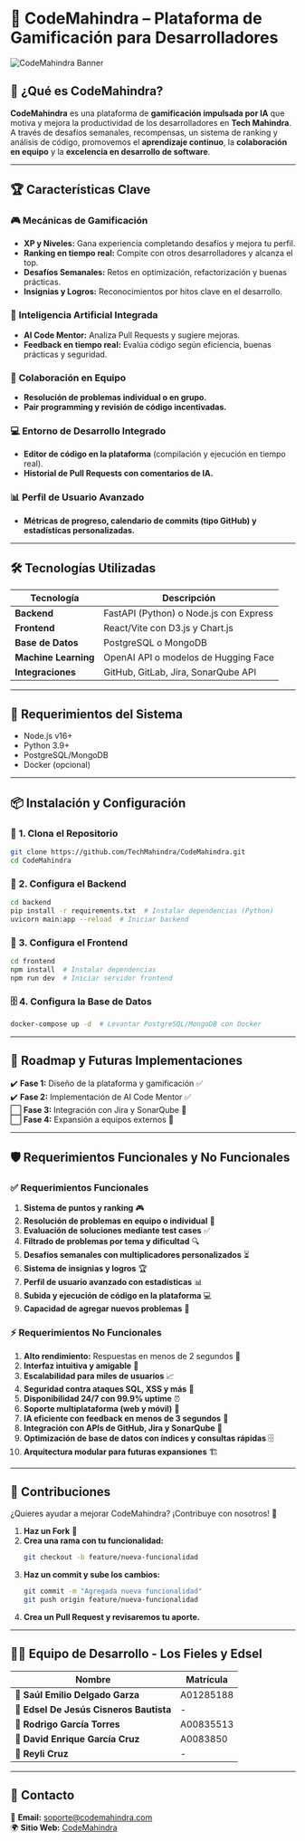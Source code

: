 # 🚀 CodeMahindra – Plataforma de Gamificación para Desarrolladores  

![CodeMahindra Banner](https://media.licdn.com/dms/image/v2/D4E3DAQEnbk3KOuXi4Q/image-scale_191_1128/image-scale_191_1128/0/1688665599083/digitalonus_cover?e=2147483647&v=beta&t=C0RjvG7C6NgTEUlDN0zWv_1mGG-z8-WDkdBDUunmobs)  

## 🎯 ¿Qué es CodeMahindra?  
**CodeMahindra** es una plataforma de **gamificación impulsada por IA** que motiva y mejora la productividad de los desarrolladores en **Tech Mahindra**.  
A través de desafíos semanales, recompensas, un sistema de ranking y análisis de código, promovemos el **aprendizaje continuo**, la **colaboración en equipo** y la **excelencia en desarrollo de software**.  

---

## 🏆 **Características Clave**  

### 🎮 **Mecánicas de Gamificación**  
- **XP y Niveles:** Gana experiencia completando desafíos y mejora tu perfil.  
- **Ranking en tiempo real:** Compite con otros desarrolladores y alcanza el top.  
- **Desafíos Semanales:** Retos en optimización, refactorización y buenas prácticas.  
- **Insignias y Logros:** Reconocimientos por hitos clave en el desarrollo.  

### 🤖 **Inteligencia Artificial Integrada**  
- **AI Code Mentor:** Analiza Pull Requests y sugiere mejoras.  
- **Feedback en tiempo real:** Evalúa código según eficiencia, buenas prácticas y seguridad.  

### 👥 **Colaboración en Equipo**  
- **Resolución de problemas individual o en grupo.**  
- **Pair programming y revisión de código incentivadas.**  

### 💻 **Entorno de Desarrollo Integrado**  
- **Editor de código en la plataforma** (compilación y ejecución en tiempo real).  
- **Historial de Pull Requests con comentarios de IA.**  

### 📊 **Perfil de Usuario Avanzado**  
- **Métricas de progreso, calendario de commits (tipo GitHub) y estadísticas personalizadas.**  

---

## 🛠️ **Tecnologías Utilizadas**  

| Tecnología | Descripción |
|------------|-------------|
| **Backend** | FastAPI (Python) o Node.js con Express |
| **Frontend** | React/Vite con D3.js y Chart.js |
| **Base de Datos** | PostgreSQL o MongoDB |
| **Machine Learning** | OpenAI API o modelos de Hugging Face |
| **Integraciones** | GitHub, GitLab, Jira, SonarQube API |

---

## 🔧 **Requerimientos del Sistema**  
- Node.js v16+  
- Python 3.9+  
- PostgreSQL/MongoDB  
- Docker (opcional)  

---

## 📦 **Instalación y Configuración**  

### 🚀 **1. Clona el Repositorio**  
```bash
git clone https://github.com/TechMahindra/CodeMahindra.git
cd CodeMahindra
```

### 🔧 **2. Configura el Backend**  
```bash
cd backend
pip install -r requirements.txt  # Instalar dependencias (Python)
uvicorn main:app --reload  # Iniciar backend
```

### 🎨 **3. Configura el Frontend**  
```bash
cd frontend
npm install  # Instalar dependencias
npm run dev  # Iniciar servidor frontend
```

### 🗄️ **4. Configura la Base de Datos**  
```bash
docker-compose up -d  # Levantar PostgreSQL/MongoDB con Docker
```

---

## 📌 **Roadmap y Futuras Implementaciones**  
✔️ **Fase 1:** Diseño de la plataforma y gamificación ✅  
✔️ **Fase 2:** Implementación de AI Code Mentor ✅  
⬜ **Fase 3:** Integración con Jira y SonarQube 🔄  
⬜ **Fase 4:** Expansión a equipos externos 🔄  

---

## 🛡️ **Requerimientos Funcionales y No Funcionales**  

### ✅ **Requerimientos Funcionales**
1. **Sistema de puntos y ranking** 🎮  
2. **Resolución de problemas en equipo o individual** 🤝  
3. **Evaluación de soluciones mediante test cases** ✅  
4. **Filtrado de problemas por tema y dificultad** 🔍  
5. **Desafíos semanales con multiplicadores personalizados** ⏳  
6. **Sistema de insignias y logros** 🏆  
7. **Perfil de usuario avanzado con estadísticas** 📊  
8. **Subida y ejecución de código en la plataforma** 💻  
9. **Capacidad de agregar nuevos problemas** 📝  

### ⚡ **Requerimientos No Funcionales**
1. **Alto rendimiento:** Respuestas en menos de 2 segundos 🚀  
2. **Interfaz intuitiva y amigable** 🎨  
3. **Escalabilidad para miles de usuarios** 📈  
4. **Seguridad contra ataques SQL, XSS y más** 🔐  
5. **Disponibilidad 24/7 con 99.9% uptime** ⏰  
6. **Soporte multiplataforma (web y móvil)** 📱  
7. **IA eficiente con feedback en menos de 3 segundos** 🤖  
8. **Integración con APIs de GitHub, Jira y SonarQube** 🔗  
9. **Optimización de base de datos con índices y consultas rápidas** 🗄️  
10. **Arquitectura modular para futuras expansiones** 🏗️  

---

## 🤝 **Contribuciones**  
¿Quieres ayudar a mejorar CodeMahindra? ¡Contribuye con nosotros! 🎉  

1. **Haz un Fork** 🍴  
2. **Crea una rama con tu funcionalidad:**  
   ```bash
   git checkout -b feature/nueva-funcionalidad
   ```
3. **Haz un commit y sube los cambios:**  
   ```bash
   git commit -m "Agregada nueva funcionalidad"
   git push origin feature/nueva-funcionalidad
   ```
4. **Crea un Pull Request y revisaremos tu aporte.**  

---

## 👨‍💻 **Equipo de Desarrollo - Los Fieles y Edsel**  

| Nombre | Matrícula |
|--------|-----------|
| 👤 **Saúl Emilio Delgado Garza** | A01285188 |
| 👤 **Edsel De Jesús Cisneros Bautista** | - |
| 👤 **Rodrigo García Torres** | A00835513 |
| 👤 **David Enrique García Cruz** | A0083850 |
| 👤 **Reyli Cruz** | - |

---

## 📩 **Contacto**  
📧 **Email:** soporte@codemahindra.com  
🌍 **Sitio Web:** [CodeMahindra](https://codemahindra.com)  
